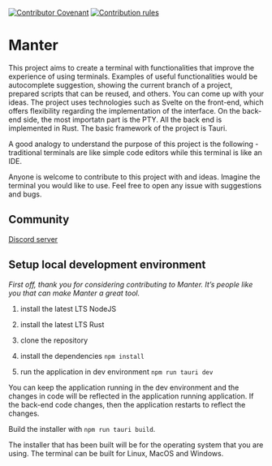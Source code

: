 [![Contributor Covenant](https://img.shields.io/badge/Contributor%20Covenant-2.1-4baaaa.svg)](https://github.com/iondodon/manter/blob/main/CODE_OF_CONDUCT.md)
[![Contribution rules](https://img.shields.io/badge/Contribution%20rules-1.0-green)](https://github.com/iondodon/manter/blob/main/CONTRIBUTING.md)


# Manter

This project aims to create a terminal with functionalities that improve the experience of using terminals. Examples of useful functionalities would be autocomplete suggestion, showing the current branch of a project, prepared scripts that can be reused, and others. You can come up with your ideas. The project uses technologies such as Svelte on the front-end, which offers flexibility regarding the implementation of the interface. On the back-end side, the most importatn part is the PTY. All the back end is implemented in Rust. The basic framework of the project is Tauri.

A good analogy to understand the purpose of this project is the following - traditional terminals are like simple code editors while this terminal is like an IDE.

Anyone is welcome to contribute to this project with and ideas. Imagine the terminal you would like to use. Feel free to open any issue with suggestions and bugs.

## Community

[Discord server](https://discord.gg/k4FFFPK3ZR)

## Setup local development environment

*First off, thank you for considering contributing to Manter. It’s people like you that can make Manter a great tool.*

1. install the latest LTS NodeJS

2. install the latest LTS Rust

2. clone the repository

3. install the dependencies ```npm install```

4. run the application in dev environment ```npm run tauri dev```

You can keep the application running in the dev environment and the changes in code will be reflected in the application running application. If the back-end code changes, then the application restarts to reflect the changes.

Build the installer with ```npm run tauri build```.

The installer that has been built will be for the operating system that you are using. The terminal can be built for Linux, MacOS and Windows.
